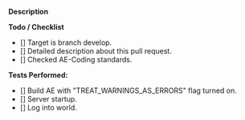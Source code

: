 **Description**
<!-- Short description about this PR. NOTE: Never mix style changes, refactorings and new implementations in one PR. Keep it as simple as possible -->

**Todo / Checklist**
- [] Target is branch develop.
- [] Detailed description about this pull request.
- [] Checked AE-Coding standards.

**Tests Performed:** 
- [] Build AE with "TREAT_WARNINGS_AS_ERRORS" flag turned on.
- [] Server startup.
- [] Log into world.

<!--
**Multiversion Ingame Tests Performed:**
- [] Classic
- [] TBC
- [] WotLK
- [] Cata
-->
